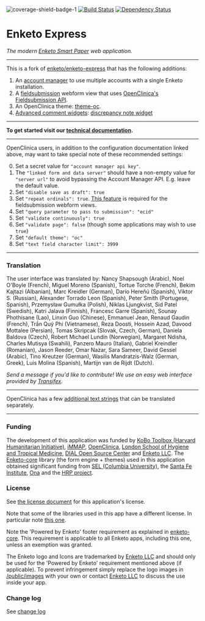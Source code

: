 ![coverage-shield-badge-1](https://img.shields.io/badge/coverage-66.84%25-yellow.svg)
[![Build Status](https://travis-ci.org/OpenClinica/enketo-express-oc.svg?branch=master)](https://travis-ci.org/OpenClinica/enketo-express-oc) [![Dependency Status](https://david-dm.org/OpenClinica/enketo-express-oc.svg)](https://david-dm.org/OpenClinica/enketo-express-oc)


Enketo Express
==============

_The modern [Enketo Smart Paper](https://enketo.org) web application._

-------

This is a fork of [enketo/enketo-express](https://github.com/enketo/enketo-express) that has the following additions:

1. An [account manager](https://swaggerhub.com/api/Enketo/enketo-express-oc-account-manager) to use multiple accounts with a single Enketo installation.
2. A [fieldsubmission](./doc/fieldsubmission.md) webform view that uses [OpenClinica's Fieldsubmission API](https://swaggerhub.com/api/martijnr/openclinica-fieldsubmission).
3. An OpenClinica theme: [theme-oc](https://github.com/OpenClinica/enketo-express-oc/tree/master/app/views/styles/theme-oc).
4. [Advanced comment widgets](./doc/advanced-comment-widgets.md): [discrepancy note widget](./doc/advanced-comment-widgets.md#discrepancy-notes-widget)

-------


**To get started visit our [technical documentation](https://enketo.github.io/enketo-express).**

------

OpenClinica users, in addition to the configuration documentation linked above, may want to take special note of these recommended settings:

0. Set a secret value for `"account manager api key"`.
1. The `"linked form and data server"` should have a non-empty value for `"server url"` to avoid bypassing the Account Manager API. E.g. leave the default value.
2. Set `"disable save as draft": true`
3. Set `"repeat ordinals": true`. [This feature](./doc/ordinals.md) is required for the fieldsubmission webform views.
4. Set `"query parameter to pass to submission": "ecid"`
5. Set `"validate continuously": true`
6. Set `"validate page": false` (though some applications may wish to use `true`)
7. Set `"default theme": "oc"`
8. Set `"text field character limit": 3999`

--------

### Translation

The user interface was translated by: Nancy Shapsough (Arabic), Noel O'Boyle (French), Miguel Moreno (Spanish), Tortue Torche (French), Bekim Kajtazi (Albanian), Marc Kreidler (German), Darío Hereñú (Spanish), Viktor S. (Russian), Alexander Torrado Leon (Spanish), Peter Smith (Portugese, Spanish), Przemysław Gumułka (Polish), Niklas Ljungkvist, Sid Patel (Swedish), Katri Jalava (Finnish), Francesc Garre (Spanish), Sounay Phothisane (Lao), Linxin Guo (Chinese), Emmanuel Jean, Renaud Gaudin (French), Trần Quý Phi (Vietnamese), Reza Doosti, Hossein Azad, Davood Mottalee (Persian), Tomas Skripcak (Slovak, Czech, German), Daniela Baldova (Czech), Robert Michael Lundin (Norwegian), Margaret Ndisha, Charles Mutisya (Swahili), Panzero Mauro (Italian), Gabriel Kreindler (Romanian), Jason Reeder, Omar Nazar, Sara Sameer, David Gessel (Arabic), Tino Kreutzer (German), Wasilis Mandratzis-Walz (German, Greek), Luis Molina (Spanish), Martijn van de Rijdt (Dutch).

_Send a message if you'd like to contribute! We use an easy web interface provided by [Transifex](https://www.transifex.com/projects/p/enketo-express/)._

-------

OpenClinica has a few [additional text strings](./locales/src/en/translation-additions.json) that can be translated separately.

--------

### Funding

The development of this application was funded by [KoBo Toolbox (Harvard Humanitarian Initiative)](http://www.kobotoolbox.org), [iMMAP](http://immap.org), [OpenClinica](https://openclinica.com), [London School of Hygiene and Tropical Medicine](https://opendatakit.lshtm.ac.uk/), [DIAL Open Source Center](https://www.osc.dial.community/) and [Enketo LLC](https://www.linkedin.com/company/enketo-llc). The [Enketo-core](https://github.com/enketo/enketo-core) library (the form engine + themes) used in this application obtained significant funding from [SEL (Columbia University)](http://modi.mech.columbia.edu/), the [Santa Fe Institute](http://www.santafe.edu/), [Ona](https://ona.io) and the [HRP project](http://www.who.int/reproductivehealth/topics/mhealth/en/).


### License

See [the license document](https://github.com/enketo/enketo-express/blob/master/LICENSE) for this application's license.

Note that some of the libraries used in this app have a different license. In particular note [this one](https://github.com/enketo/enketo-xpathjs).

Note the 'Powered by Enketo' footer requirement as explained in [enketo-core](https://github.com/enketo/enketo-core#license). This requirement is applicable to all Enketo apps, including this one, unless an exemption was granted.

The Enketo logo and Icons are trademarked by [Enketo LLC](https://www.linkedin.com/company/enketo-llc) and should only be used for the 'Powered by Enketo' requirement mentioned above (if applicable). To prevent infringement simply replace the logo images in [/public/images](https://github.com/enketo/enketo-express/blob/master/public/images) with your own or contact [Enketo LLC](mailto:info@enketo.org) to discuss the use inside your app.


### Change log

See [change log](https://github.com/enketo/enketo-express/blob/master/CHANGELOG.md)
